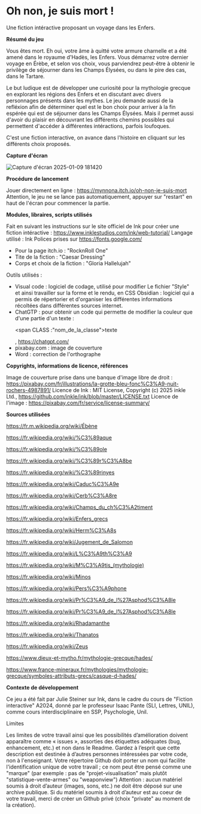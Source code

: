 # **Oh non, je suis mort !**
Une fiction intéractive proposant un voyage dans les Enfers.

**Résumé du jeu**

Vous êtes mort.
Eh oui, votre âme à quitté votre armure charnelle et a été amené dans le royaume d'Hadès, les Enfers. Vous démarrez votre dernier voyage en Érèbe, et selon vos choix, vous parviendrez peut-être à obtenir le privilège de séjourner dans les Champs Élysées, ou dans le pire des cas, dans le Tartare. 

Le but ludique est de développer une curiosité pour la mythologie grecque en explorant les régions des Enfers et en discutant avec divers personnages présents dans les mythes. Le jeu demande aussi de la refléxion afin de déterminer quel est le bon choix pour arriver à la fin espérée qui est de séjourner dans les Champs Élysées. Mais il permet aussi d'avoir du plaisir en découvrant les différents chemins possibles qui permettent d'accéder à différentes intéractions, parfois loufoques. 

C'est une fiction interactive, on avance dans l'histoire en cliquant sur les différents choix proposés.

**Capture d'écran**

![Capture d'écran 2025-01-09 181420](https://github.com/user-attachments/assets/4fe55e25-de40-40c6-b3e4-79dfc1071958)

**Procédure de lancement**

Jouer directement en ligne : https://mynnona.itch.io/oh-non-je-suis-mort
Attention, le jeu ne se lance pas automatiquement, appuyer sur "restart" en haut de l'écran pour commencer la partie.
 
**Modules, libraires, scripts utilisés**

Fait en suivant les instructions sur le site officiel de Ink pour créer une fiction intéractive : https://www.inklestudios.com/ink/web-tutorial/
Langage utilisé : Ink
Polices prises sur https://fonts.google.com/
- Pour la page itch.io : "RocknRoll One"
- Tite de la fiction : "Caesar Dressing"
- Corps et choix de la fiction : "Gloria Hallelujah"

Outils utilisés :
- Visual code : logiciel de codage, utilisé pour modifier Le fichier "Style" et ainsi travailler sur la forme et le rendu, en CSS
Obsidian : logiciel qui a permis de répertorier et d'organiser les différentes informations récoltées dans différentes sources internet.
- ChatGTP : pour obtenir un code qui permette de modifier la couleur que d'une partie d'un texte : <p> <span CLASS :"nom_de_la_classe">texte</span> </p>, https://chatgpt.com/
- pixabay.com : image de couverture
- Word : correction de l'orthographe

**Copyrights, informations de licence, références**

Image de couverture prise dans une banque d'image libre de droit : https://pixabay.com/fr/illustrations/la-grotte-bleu-fonc%C3%A9-nuit-rochers-4987891/
Licence de Ink : MIT License, Copyright (c) 2025 inkle Ltd., https://github.com/inkle/ink/blob/master/LICENSE.txt
Licence de l'image : https://pixabay.com/fr/service/license-summary/

**Sources utilisées**

https://fr.m.wikipedia.org/wiki/Ébène

https://fr.wikipedia.org/wiki/%C3%89aque

https://fr.wikipedia.org/wiki/%C3%89ole

https://fr.wikipedia.org/wiki/%C3%89r%C3%A8be

https://fr.wikipedia.org/wiki/%C3%89rinyes

https://fr.wikipedia.org/wiki/Caduc%C3%A9e 

https://fr.wikipedia.org/wiki/Cerb%C3%A8re

https://fr.wikipedia.org/wiki/Champs_du_ch%C3%A2timent

https://fr.wikipedia.org/wiki/Enfers_grecs

https://fr.wikipedia.org/wiki/Herm%C3%A8s

https://fr.wikipedia.org/wiki/Jugement_de_Salomon

https://fr.wikipedia.org/wiki/L%C3%A9th%C3%A9

https://fr.wikipedia.org/wiki/M%C3%A9tis_(mythologie)

https://fr.wikipedia.org/wiki/Minos

https://fr.wikipedia.org/wiki/Pers%C3%A9phone 

https://fr.wikipedia.org/wiki/Pr%C3%A9_de_l%27Asphod%C3%A8le

https://fr.wikipedia.org/wiki/Pr%C3%A9_de_l%27Asphod%C3%A8le

https://fr.wikipedia.org/wiki/Rhadamanthe

https://fr.wikipedia.org/wiki/Thanatos

https://fr.wikipedia.org/wiki/Zeus 

https://www.dieux-et-mytho.fr/mythologie-grecque/hades/

https://www.france-mineraux.fr/mythologies/mythologie-grecque/symboles-attributs-grecs/casque-d-hades/

**Contexte de développement**

Ce jeu a été fait par Julie Steiner sur Ink, dans le cadre du cours de "Fiction interactive" A2024, donné par le professeur Isaac Pante (SLI, Lettres, UNIL), comme cours interdisciplinaire en SSP, Psychologie, Unil.

Limites 

Les limites de votre travail ainsi que les possibilités d’amélioration doivent apparaître comme « issues », assorties des étiquettes adéquates (bug, enhancement, etc.) et non dans le Readme. Gardez à l’esprit que cette description est destinée à d’autres personnes intéressées par votre code, non à l'enseignant.
Votre répertoire Github doit porter un nom qui facilite l'identification unique de votre travail ; ce nom peut être pensé comme une "marque" (par exemple : pas de "projet-visualisation" mais plutôt "statistique-vente-armes" ou "weaponview")
Attention : aucun matériel soumis à droit d’auteur (images, sons, etc.) ne doit être déposé sur une archive publique. Si du matériel soumis à droit d’auteur est au coeur de votre travail, merci de créer un Github privé (choix "private" au moment de la création).
